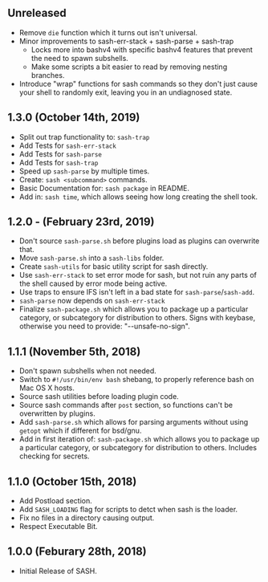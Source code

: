 ## Unreleased

* Remove `die` function which it turns out isn't universal.
* Minor improvements to sash-err-stack + sash-parse + sash-trap
  - Locks more into bashv4 with specific bashv4 features that
    prevent the need to spawn subshells.
  - Make some scripts a bit easier to read by removing nesting
    branches.
* Introduce "wrap" functions for sash commands so they don't just
  cause your shell to randomly exit, leaving you in an undiagnosed
  state.

## 1.3.0 (October 14th, 2019)

* Split out trap functionality to: `sash-trap`
* Add Tests for `sash-err-stack`
* Add Tests for `sash-parse`
* Add Tests for `sash-trap`
* Speed up `sash-parse` by multiple times.
* Create: `sash <subcommand>` commands.
* Basic Documentation for: `sash package` in README.
* Add in: `sash time`, which allows seeing how long creating the shell took.

## 1.2.0 - (February 23rd, 2019)

* Don't source `sash-parse.sh` before plugins load as plugins can overwrite that.
* Move `sash-parse.sh` into a `sash-libs` folder.
* Create `sash-utils` for basic utility script for sash directly.
* Use `sash-err-stack` to set error mode for sash, but not ruin any parts of the shell
  caused by error mode being active.
* Use traps to ensure IFS isn't left in a bad state for `sash-parse`/`sash-add`.
* `sash-parse` now depends on `sash-err-stack`
* Finalize `sash-package.sh` which allows you to package up a particular category, or subcategory
  for distribution to others. Signs with keybase, otherwise you need to provide: "--unsafe-no-sign".

## 1.1.1 (November 5th, 2018)

* Don't spawn subshells when not needed.
* Switch to `#!/usr/bin/env bash` shebang, to properly reference bash on Mac OS X hosts.
* Source sash utilities before loading plugin code.
* Source sash commands after `post` section, so functions can't be overwritten by plugins.
* Add `sash-parse.sh` which allows for parsing arguments without using `getopt` which if different
  for bsd/gnu.
* Add in first iteration of: `sash-package.sh` which allows you to package up a particular category,
  or subcategory for distribution to others. Includes checking for secrets.

## 1.1.0 (October 15th, 2018)

* Add Postload section.
* Add `SASH_LOADING` flag for scripts to detct when sash is the loader.
* Fix no files in a directory causing output.
* Respect Executable Bit.

## 1.0.0 (Feburary 28th, 2018)

* Initial Release of SASH.

